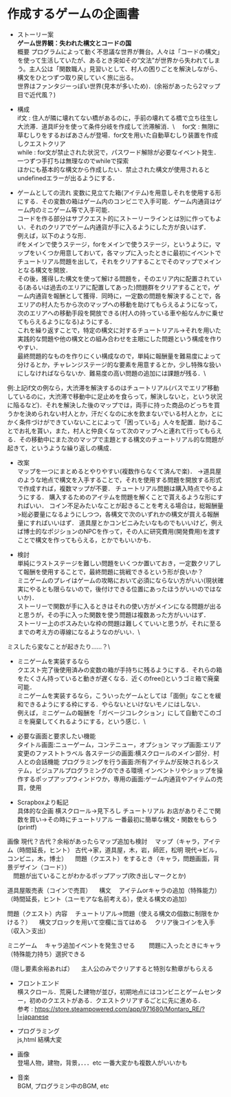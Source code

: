# 作成するゲームの企画書
* ストーリー案 \
**ゲーム世界観：失われた構文とコードの国**\
概要 プログラムによって動く不思議な世界が舞台。人々は「コードの構文」を使って生活していたが、あるとき突如その“文法”が世界から失われてしまう。主人公は「関数職人」見習いとして、村人の困りごとを解決しながら、構文をひとつずつ取り戻していく旅に出る。\
世界はファンタジーっぽい世界(見本が多いため)．(余裕があったら2マップ目で近代風？)

* 構成\
if文 : 住人が隣に壊れてない橋があるのに，手前の壊れてる橋で立ち往生し大渋滞．道具IF分を使って条件分岐を作成して渋滞解消．\　
for文 : 無限に草むしりをするおばあさんが登場．for文を用いた自動草むしり装置を作成しクエストクリア \
while : for文が禁止された状況で，パスワード解除が必要なイベント発生．一つずつ手打ちは無理なのでwhileで探索 \
ほかにも基本的な構文から作成したい．禁止された構文が使用されるとundefinedエラーが出るようにする．
  
* ゲームとしての流れ
変数に見立てた箱(アイテム)を用意しそれを使用する形にする．その変数の箱はゲーム内のコンビニで入手可能．ゲーム内通貨はゲーム内のミニゲーム等で入手可能．\
コードを作る部分はサブクエスト的にストーリーラインとは別に作ってもよい．それのクリアでゲーム内通貨が手に入るようにした方が良いはず．\
例えば，以下のような形．\
ifをメインで使うステージ，forをメインで使うステージ，というように，マップをいくつか用意しておいて，各マップに入ったときに最初にイベントでチュートリアル問題を出して，それをクリアすることでそのマップでメインとなる構文を開放．\
その後，獲得した構文を使って解ける問題を，そのエリア内に配置されている(あるいは過去のエリアに配置してあった)問題群をクリアすることで，ゲーム内通貨を報酬として獲得．同時に，一定数の問題を解決することで，各エリアの村人たちから次のマップへの移動を助けてもらえるようになって，次のエリアへの移動手段を開放できる(村人の持っている車や船なんかに乗せてもらえるようになる)ようにする．\
これを繰り返すことで，特定の構文に対するチュートリアル→それを用いた実践的な問題や他の構文との組み合わせを主眼にした問題という構成を作りやすい．\
最終問題的なものを作りにくい構成なので，単純に報酬量を難易度によって分けるとか，チャレンジステージ的な要素を用意するとか，少し特殊な扱いにしなければならないか．難易度の高い問題の追加には課題が残る．\

例:上記if文の例なら，大渋滞を解決するのはチュートリアル(バスでエリア移動しているのに，大渋滞で移動中に足止めを食らって，解決しないと，という状況に陥るなど)．それを解決した後のマップでは，両手に持った商品のどっちを買うかを決められない村人とか，汗だくなのに水を飲まないでいる村人とか，とにかく条件づけができていないことによって「困っている」人々を配置．助けることでお礼を貰い，また，村人と仲良くなって次のマップへと連れて行ってもらえる．その移動中にまた次のマップで主題とする構文のチュートリアル的な問題が起きて，というような繰り返しの構成．

* 改案\
マップを一つにまとめるとやりやすい(複数作らなくて済んで楽)．
→道具屋のような地点で構文を入手することで，それを使用する問題を開放する形式で作成すれば，複数マップが不要．
チュートリアル問題は購入時点でやるようにする．
購入するためのアイテムを問題を解くことで貰えるような形にすればいい．
コイン不足みたいなことが起きることを考える場合は，総報酬量>総必要量になるようにしつつ，各構文で次のいずれかの構文が買える報酬量にすればいいはず．
道具屋とかコンビニみたいなものでもいいけど，例えば博士的なポジションのNPCを作って，その人に研究費用(開発費用)を渡すことで構文を作ってもらえる，とかでもいいかも．

* 検討\
単純にラストステージを難しい問題をいくつか置いておき，一定数クリアして報酬を使用することで，最終問題に挑戦できるという形が良いか？\
ミニゲームのプレイはゲームの攻略において必須にならない方がいい(現状確実にやるとも限らないので，後付けできる位置にあったほうがいいのではないか)．\
ストーリーで関数が手に入るときはそれの使い方がメインになる問題が出ると思うが，その手に入った関数を使う問題は複数あった方がいいはず．\
ストーリー上のボスみたいな枠の問題は難しくていいと思うが，それに至るまでの考え方の導線になるようなのがいい．\
  
ミスしたら変なことが起きたり……？\

* ミニゲームを実装するなら\
クエスト完了後使用済みの変数の箱が手持ちに残るようにする．それらの箱をたくさん持っていると動きが遅くなる．近くのfree()というゴミ箱で廃棄可能．\
ミニゲームを実装するなら，こういったゲームとしては「面倒」なことを緩和できるようにする枠にする．やらないといけないモノにはしない．\
例えば，ミニゲームの報酬を「ガベージコレクション」にして自動でこのゴミを廃棄してくれるようにする，という感じ．\

* 必要な画面と要求したい機能\
タイトル画面:ニューゲーム，コンテニュー，オプション
マップ画面:エリア変更のファストトラベル
各ステージの画面:横スクロールのメイン部分．村人との会話機能
プログラミングを行う画面:所有アイテムが反映されるシステム，ビジュアルプログラミングのできる環境
インベントリやショップを操作するポップアップウィンドウか，専用の画面:ゲーム内通貨やアイテムの売買，使用

* Scrapboxより転記\
具体的な企画
横スクロール→見下ろし
チュートリアル
お店がありそこで関数を買い→その時にチュートリアル
一番最初に簡単な構文・関数をもらう(printf)

画像
現代？古代？余裕があったらマップ追加も検討
　マップ（キャラ，アイテム（時間延長，ヒント）
古代→家，道具屋，木，岩，師匠，松明
現代→ビル，コンビニ，木，博士）
　問題（クエスト）をするとき（キャラ，問題画面，背景デザイン（コード））	
　問題が出ていることがわかるポップアップ(吹き出しマークとか)

道具屋販売表（コインで売買）
　構文
　アイテムorキャラの追加（特殊能力）（時間延長，ヒント（ユーモアな名前考える），使える構文の追加）

問題（クエスト）内容
　チュートリアル→問題（使える構文の個数に制限をかける？）
　構文ブロックを用いて空欄に当てはめる
　クリア後コインを入手（収入＞支出）

ミニゲーム
　キャラ追加イベントを発生させる
　　問題に入ったときにキャラ（特殊能力持ち）選択できる

（隠し要素余裕あれば）
　主人公のみでクリアすると特別な勲章がもらえる


 
* フロントエンド\
横スクロール．荒廃した建物が並び，初期地点にはコンビニとゲームセンター，初めのクエストがある．クエストクリアするごとに先に進める．\
参考 : https://store.steampowered.com/app/971680/Montaro_RE/?l=japanese 

* プログラミング\
js,html 結構大変

* 画像\
登場人物，建物，背景，．．．etc 一番大変かも複数人がいいかも

* 音楽 \
BGM, プログラミン中のBGM, etc